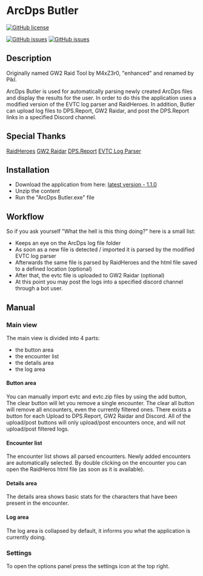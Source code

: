 # ArcDps Butler

[![GitHub license](https://img.shields.io/badge/license-MIT-blue.svg)](https://raw.githubusercontent.com/M4xZ3r0/GW2RaidTool/master/LICENSE)

[![GitHub issues](https://img.shields.io/github/issues/Pikl/ArcDps-Butler.svg)](https://github.com/Pikl/ArcDps-Butler/issues)
[![GitHub issues](https://img.shields.io/github/issues-closed/Pikl/ArcDps-Butler.svg)](https://github.com/Pikl/ArcDps-Butler/issues?utf8=%E2%9C%93&q=is%3Aissue%20is%3Aclosed)

## Description
Originally named GW2 Raid Tool by M4xZ3r0, "enhanced" and renamed by Pikl.

ArcDps Butler is used for automatically parsing newly created ArcDps files and display the results for the user.
In order to do this the application uses a modified version of the EVTC log parser and RaidHeroes.
In addition, Butler can upload log files to DPS.Report, GW2 Raidar, and post the DPS.Report links in a specified Discord channel.

## Special Thanks
[RaidHeroes](https://raidheroes.tk)
[GW2 Raidar](https://www.gw2raidar.com)
[DPS.Report](https://dps.report)
[EVTC Log Parser](https://github.com/phoenix-oosd/EVTC-Log-Parser)

## Installation
- Download the application from here: [latest version - 1.1.0](https://github.com/Pikl/ArcDps-Butler/releases/download/1.1.0/ArcDps_Butler_1.1.0.zip)
- Unzip the content
- Run the "ArcDps Butler.exe" file

## Workflow
So if you ask yourself "What the hell is this thing doing?" here is a small list:
- Keeps an eye on the ArcDps log file folder
- As soon as a new file is detected / imported it is parsed by the modified EVTC log parser
- Afterwards the same file is parsed by RaidHeroes and the html file saved to a defined location (optional)
- After that, the evtc file is uploaded to GW2 Raidar (optional)
- At this point you may post the logs into a specified discord channel through a bot user.

## Manual
### Main view
The main view is divided into 4 parts:
- the button area
- the encounter list
- the details area
- the log area

#### Button area
You can manually import evtc and evtc.zip files by using the add button, 
The clear button will let you remove a single encounter.
The clear all button will remove all encounters, even the currently filtered ones.
There exists a button for each Upload to DPS.Report, GW2 Raidar and Discord.
All of the upload/post buttons will only upload/post encounters once, and will not upload/post filtered logs.

#### Encounter list
The encounter list shows all parsed encounters. Newly added encounters are automatically selected.
By double clicking on the encounter you can open the RaidHeros html file (as soon as it is available).

#### Details area
The details area shows basic stats for the characters that have been present in the encounter.

#### Log area
The log area is collapsed by default, it informs you what the application is currently doing.

### Settings
To open the options panel press the settings icon at the top right.